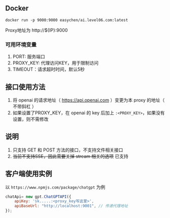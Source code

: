 ## Docker 

```
docker run -p 9000:9000 easychen/ai.level06.com:latest
```

Proxy地址为 http://${IP}:9000

### 可用环境变量

1. PORT: 服务端口
1. PROXY_KEY: 代理访问KEY，用于限制访问
1. TIMEOUT：请求超时时间，默认5秒

## 接口使用方法

1. 将 openai 的请求地址（ https://api.openai.com ）变更为本 proxy 的地址（ 不带斜杠 ）
1. 如果设置了PROXY_KEY，在 openai 的 key 后加上 `:<PROXY_KEY>`，如果没有设置，则不需修改

## 说明 

1. 只支持 GET 和 POST 方法的接口，不支持文件相关接口
1. ~~当前不支持SSE，因此需要关掉 stream 相关的选项~~ 已支持

## 客户端使用实例

以 `https://www.npmjs.com/package/chatgpt` 为例

```js
chatApi= new gpt.ChatGPTAPI({
    apiKey: 'sk.....:<proxy_key写这里>',
    apiBaseUrl: "http://localhost:9001", // 传递代理地址
});

         
```